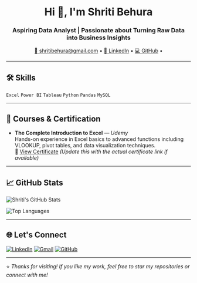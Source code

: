 <h1 align="center">Hi 👋, I'm Shriti Behura</h1>
<h3 align="center">Aspiring Data Analyst | Passionate about Turning Raw Data into Business Insights</h3>

<p align="center">
  <a href="mailto:shritibehura@gmail.com">📧 shritibehura@gmail.com</a> • 
  <a href="https://linkedin.com/in/shritiBehura" target="_blank">🔗 LinkedIn</a> • 
  <a href="https://github.com/Shritibehura" target="_blank">💻 GitHub</a> • 
</p>

---

## 🛠️ Skills

`Excel` `Power BI` `Tableau` `Python` `Pandas` `MySQL`

---

## 📜 Courses & Certification

- **The Complete Introduction to Excel** — *Udemy*  
  Hands-on experience in Excel basics to advanced functions including VLOOKUP, pivot tables, and data visualization techniques.  
  📄 [View Certificate](#) *(Update this with the actual certificate link if available)*

---

## 📈 GitHub Stats

![Shriti's GitHub Stats](https://github-readme-stats.vercel.app/api?username=Shritibehura&show_icons=true&theme=tokyonight)

![Top Languages](https://github-readme-stats.vercel.app/api/top-langs/?username=Shritibehura&layout=compact&theme=tokyonight)

---

## 🌐 Let's Connect

[![LinkedIn](https://img.shields.io/badge/LinkedIn-blue?style=flat&logo=linkedin)](https://linkedin.com/in/shritiBehura)
[![Gmail](https://img.shields.io/badge/Email-D14836?style=flat&logo=gmail&logoColor=white)](mailto:shritibehura@gmail.com)
[![GitHub](https://img.shields.io/badge/GitHub-000?style=flat&logo=github&logoColor=white)](https://github.com/Shritibehura)

---

⭐ *Thanks for visiting! If you like my work, feel free to star my repositories or connect with me!*
